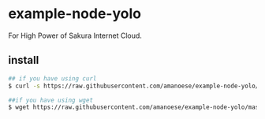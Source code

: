 example-node-yolo
===

For High Power of Sakura Internet Cloud.

## install 

```bash
## if you have using curl 
$ curl -s https://raw.githubusercontent.com/amanoese/example-node-yolo/master/install | bash -

##if you have using wget 
$ wget https://raw.githubusercontent.com/amanoese/example-node-yolo/master/install -o- | bash -
```



